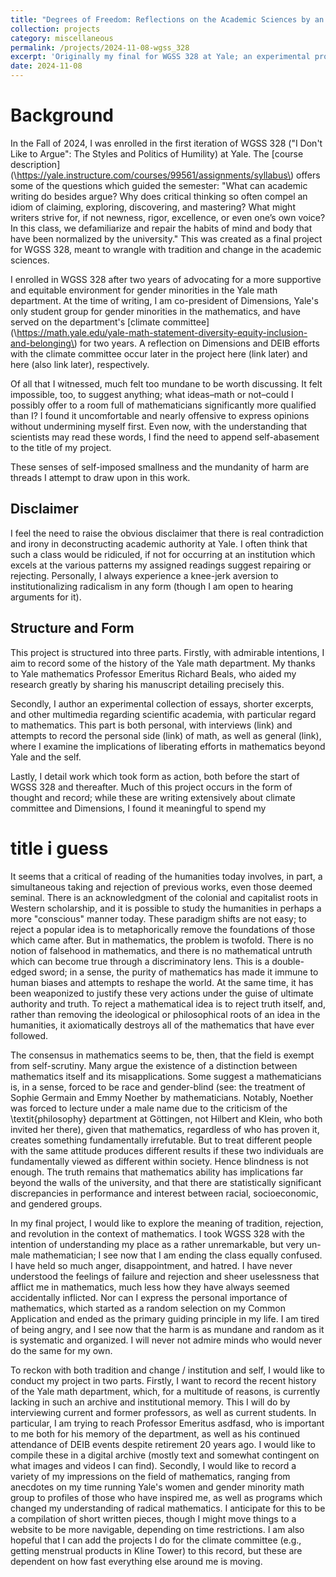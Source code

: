 ```yaml
---
title: "Degrees of Freedom: Reflections on the Academic Sciences by an Entirely Unqualified Individual"
collection: projects
category: miscellaneous
permalink: /projects/2024-11-08-wgss_328
excerpt: 'Originally my final for WGSS 328 at Yale; an experimental project recording tradition and change in the academic sciences, with particular regard to gender minorities.'
date: 2024-11-08
---
```

# Background
In the Fall of 2024, I was enrolled in the first iteration of WGSS 328 ("I Don't Like to Argue": The Styles and Politics of Humility) at Yale. The [course description](\https://yale.instructure.com/courses/99561/assignments/syllabus\) offers some of the questions which guided the semester: "What can academic writing do besides argue? Why does critical thinking so often compel an idiom of claiming, exploring, discovering, and mastering? What might writers strive for, if not newness, rigor, excellence, or even one’s own voice? In this class, we defamiliarize and repair the habits of mind and body that have been normalized by the university." This was created as a final project for WGSS 328, meant to wrangle with tradition and change in the academic sciences.


I enrolled in WGSS 328 after two years of advocating for a more supportive and equitable environment for gender minorities in the Yale math department. At the time of writing, I am co-president of Dimensions, Yale's only student group for gender minorities in the mathematics, and have served on the department's [climate committee](\https://math.yale.edu/yale-math-statement-diversity-equity-inclusion-and-belonging\) for two years. A reflection on Dimensions and DEIB efforts with the climate committee occur later in the project here (link later) and here (also link later), respectively. 

Of all that I witnessed, much felt too mundane to be worth discussing. It felt impossible, too, to suggest anything; what ideas–math or not–could I possibly offer to a room full of mathematicians significantly more qualified than I? I found it uncomfortable and nearly offensive to express opinions without undermining myself first. Even now, with the understanding that scientists may read these words, I find the need to append self-abasement to the title of my project. 

These senses of self-imposed smallness and the mundanity of harm are threads I attempt to draw upon in this work. 

## Disclaimer
I feel the need to raise the obvious disclaimer that there is real contradiction and irony in deconstructing academic authority at Yale. I often think that such a class would be ridiculed, if not for occurring at an institution which excels at the various patterns my assigned readings suggest repairing or rejecting. Personally, I always experience a knee-jerk aversion to institutionalizing radicalism in any form (though I am open to hearing arguments for it).

## Structure and Form
This project is structured into three parts. Firstly, with admirable intentions, I aim to record some of the history of the Yale math department. My thanks to Yale mathematics Professor Emeritus Richard Beals, who aided my research greatly by sharing his manuscript detailing precisely this. 

Secondly, I author an experimental collection of essays, shorter excerpts, and other multimedia regarding scientific academia, with particular regard to mathematics. This part is both personal, with interviews (link) and attempts to record the personal side (link) of math, as well as general (link), where I examine the implications of liberating efforts in mathematics beyond Yale and the self. 

Lastly, I detail work which took form as action, both before the start of WGSS 328 and thereafter. Much of this project occurs in the form of thought and record; while these are  writing extensively about climate committee and Dimensions, I found it meaningful to spend my 


# title i guess
It seems that a critical of reading of the humanities today involves, in part, a simultaneous taking and rejection of previous works, even those deemed seminal. There is an acknowledgment of the colonial and capitalist roots in Western scholarship, and it is possible to study the humanities in perhaps a more "conscious" manner today. These paradigm shifts are not easy; to reject a popular idea is to metaphorically remove the foundations of those which came after. But in mathematics, the problem is twofold. There is no notion of falsehood in mathematics, and there is no mathematical untruth which can become true through a discriminatory lens. This is a double-edged sword; in a sense, the purity of mathematics has made it immune to human biases and attempts to reshape the world. At the same time, it has been weaponized to justify these very actions under the guise of ultimate authority and truth. To reject a mathematical idea is to reject truth itself, and, rather than removing the ideological or philosophical roots of an idea in the humanities, it axiomatically destroys all of the mathematics that have ever followed. 

The consensus in mathematics seems to be, then, that the field is exempt from self-scrutiny. Many argue the existence of a distinction between mathematics itself and its misapplications. Some suggest a mathematicians is, in a sense, forced to be race and gender-blind (see: the treatment of Sophie Germain and Emmy Noether by mathematicians. Notably, Noether was forced to lecture under a male name due to the criticism of the \textit{philosophy} department at Göttingen, not Hilbert and Klein, who both invited her there), given that mathematics, regardless of who has proven it, creates something fundamentally irrefutable. But to treat different people with the same attitude produces different results if these two individuals are fundamentally viewed as different within society. Hence blindness is not enough. The truth remains that mathematics ability has implications far beyond the walls of the university, and that there are statistically significant discrepancies in performance and interest between racial, socioeconomic, and gendered groups. 

In my final project, I would like to explore the meaning of tradition, rejection, and revolution in the context of mathematics. I took WGSS 328 with the intention of understanding my place as a rather unremarkable, but very un-male mathematician; I see now that I am ending the class equally confused. I have held so much anger, disappointment, and hatred. I have never understood the feelings of failure and rejection and sheer uselessness that afflict me in mathematics, much less how they have always seemed accidentally inflicted. Nor can I express the personal importance of mathematics, which started as a random selection on my Common Application and ended as the primary guiding principle in my life. I am tired of being angry, and I see now that the harm is as mundane and random as it is systematic and organized. I will never not admire minds who would never do the same for my own. 

To reckon with both tradition and change / institution and self, I would like to conduct my project in two parts. Firstly, I want to record the recent history of the Yale math department, which, for a multitude of reasons, is currently lacking in such an archive and institutional memory. This I will do by interviewing current and former professors, as well as current students. In particular, I am trying to reach Professor Emeritus asdfasd, who is important to me both for his memory of the department, as well as his continued attendance of DEIB events despite retirement 20 years ago. I would like to compile these in a digital archive (mostly text and somewhat contingent on what images and videos I can find). Secondly, I would like to record a variety of my impressions on the field of mathematics, ranging from anecdotes on my time running Yale's women and gender minority math group to profiles of those who have inspired me, as well as programs which changed my understanding of radical mathematics. I anticipate for this to be a compilation of short written pieces, though I might move things to a website to be more navigable, depending on time restrictions. I am also hopeful that I can add the projects I do for the climate committee (e.g., getting menstrual products in Kline Tower) to this record, but these are dependent on how fast everything else around me is moving. 